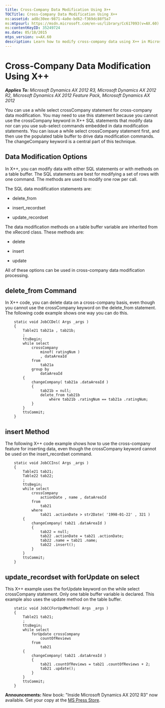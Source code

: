 ```yaml
---
title: Cross-Company Data Modification Using X++
TOCTitle: Cross-Company Data Modification Using X++
ms:assetid: ad8c30ee-9871-4a0e-bd62-f369dc88f5a7
ms:mtpsurl: https://msdn.microsoft.com/en-us/library/Cc617093(v=AX.60)
ms:contentKeyID: 35249724
ms.date: 05/18/2015
mtps_version: v=AX.60
description: Learn how to modify cross-company data using X++ in Microsoft Dynamics AX 2012. Explore SQL statements, table buffer methods, and more.
---
```


# Cross-Company Data Modification Using X++ 


_**Applies To:** Microsoft Dynamics AX 2012 R3, Microsoft Dynamics AX 2012 R2, Microsoft Dynamics AX 2012 Feature Pack, Microsoft Dynamics AX 2012_

You can use a while select crossCompany statement for cross-company data modification. You may need to use this statement because you cannot use the crossCompany keyword in X++ SQL statements that modify data nor can you use sub-select commands embedded in data modification statements. You can issue a while select crossCompany statement first, and then use the populated table buffer to drive data modification commands. The changeCompany keyword is a central part of this technique.

## Data Modification Options

In X++, you can modify data with either SQL statements or with methods on a table buffer. The SQL statements are best for modifying a set of rows with one command. The methods are used to modify one row per call.

The SQL data modification statements are:

  - delete\_from

  - insert\_recordset

  - update\_recordset

The data modification methods on a table buffer variable are inherited from the xRecord class. These methods are:

  - delete

  - insert

  - update

All of these options can be used in cross-company data modification processing.

## delete\_from Command

In X++ code, you can delete data on a cross-company basis, even though you cannot use the crossCompany keyword on the delete\_from statement. The following code example shows one way you can do this.

```X++
    static void JobCCDel( Args _args )
    {
        Table21 tab21a , tab21b;
        ;
        ttsBegin;
        while select
            crossCompany
                minof( ratingNum )
                , dataAreaId
            from
                tab21a
            group by
                dataAreaId
        {
            changeCompany( tab21a .dataAreaId )
            {
                tab21b = null;
                delete_from tab21b
                    where tab21b .ratingNum == tab21a .ratingNum;
            }
        }
        ttsCommit;
    }
```

## insert Method

The following X++ code example shows how to use the cross-company feature for inserting data, even though the crossCompany keyword cannot be used on the insert\_recordset command.

```X++
    static void JobCCIns( Args _args )
    {
        Table21 tab21;
        Table22 tab22;
        ;
        ttsBegin;
        while select
            crossCompany
                actionDate , name , dataAreaId
            from
                tab21
            where
                tab21 .actionDate > str2Date( '1998-01-22' , 321 )
        {
            changeCompany( tab21 .dataAreaId )
            {
                tab22 = null;
                tab22 .actionDate = tab21 .actionDate;
                tab22 .name = tab21 .name;
                tab22 .insert();
            }
        }
        ttsCommit;
    }
```

## update\_recordset with forUpdate on select

This X++ example uses the forUpdate keyword on the while select crossCompany statement. Only one table buffer variable is declared. This example also uses the update method on the table buffer.

```X++
    static void JobCCForUpdMethod( Args _args )
    {
        Table21 tab21;
        ;
        ttsBegin;
        while select
            forUpdate crossCompany
                countOfReviews
            from
                tab21
        {
            changeCompany( tab21 .dataAreaId )
            {
                tab21 .countOfReviews = tab21 .countOfReviews + 2;
                tab21 .update();
            }
        }
        ttsCommit;
    }
```

  
**Announcements:** New book: "Inside Microsoft Dynamics AX 2012 R3" now available. Get your copy at the [MS Press Store](https://www.microsoftpressstore.com/store/inside-microsoft-dynamics-ax-2012-r3-9780735685109).

